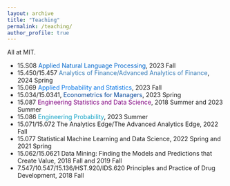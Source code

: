 ```yaml
---
layout: archive
title: "Teaching"
permalink: /teaching/
author_profile: true
---
```


All at MIT.

- 15.S08 <span style="color: #0066cc;">Applied Natural Language Processing</span>, 2023 Fall
- 15.450/15.457 <span style="color: #337ab7;">Analytics of Finance/Advanced Analytics of Finance</span>, 2024 Spring
- 15.069 <span style="color: #0073e6;">Applied Probability and Statistics</span>, 2023 Fall
- 15.034/15.0341, <span style="color: #004499;">Econometrics for Managers</span>, 2023 Spring
- 15.087 <span style="color: #800080;">Engineering Statistics and Data Science</span>, 2018 Summer and 2023 Summer
- 15.086 <span style="color: #0ea1c5;">Engineering Probability</span>, 2023 Summer
- 15.071/15.072 <span style="color: var(--link-color);">The Analytics Edge/The Advanced Analytics Edge</span>, 2022 Fall
- 15.077 <span style="color: var(--link-color);">Statistical Machine Learning and Data Science</span>, 2022 Spring and 2021 Spring
- 15.062/15.0621 <span style="color: var(--link-color);">Data Mining: Finding the Models and Predictions that Create Value</span>, 2018 Fall and 2019 Fall
- 7.547/10.547/15.136/HST.920/IDS.620 <span style="color: var(--link-color);">Principles and Practice of Drug Development</span>, 2018 Fall

